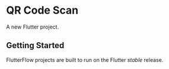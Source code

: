 # QR Code Scan

A new Flutter project.

## Getting Started

FlutterFlow projects are built to run on the Flutter _stable_ release.
